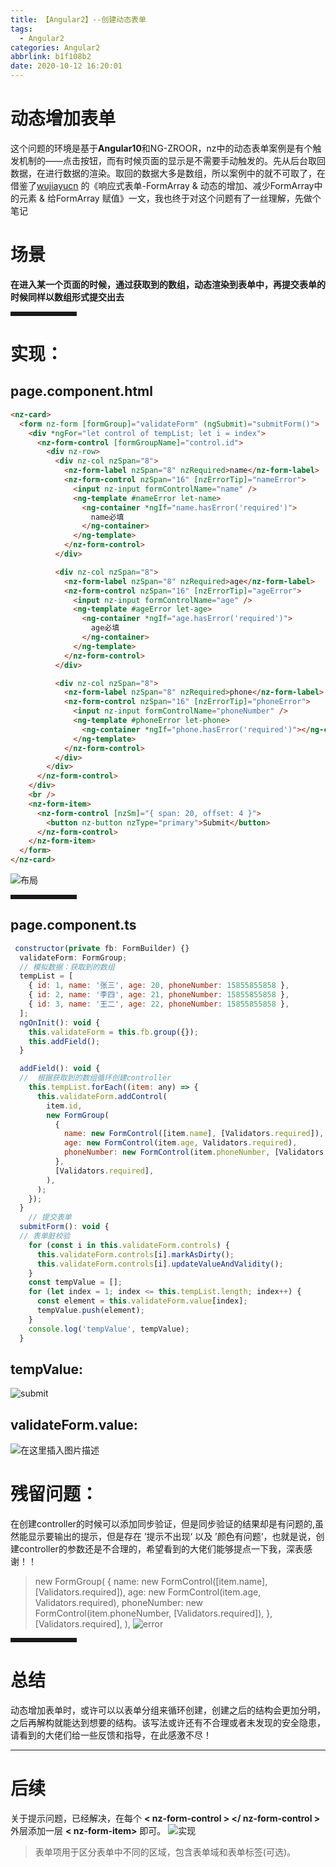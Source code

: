 ```yaml
---
title: 【Angular2】--创建动态表单
tags:
  - Angular2
categories: Angular2
abbrlink: b1f108b2
date: 2020-10-12 16:20:01
---
```




# 动态增加表单
这个问题的环境是基于**Angular10**和NG-ZROOR，nz中的动态表单案例是有个触发机制的——点击按钮，而有时候页面的显示是不需要手动触发的。先从后台取回数据，在进行数据的渲染。取回的数据大多是数组，所以案例中的就不可取了，在借鉴了[wujiayucn](https://blog.csdn.net/wjyyhhxit/article/details/91973582) 的《响应式表单-FormArray & 动态的增加、减少FormArray中的元素 & 给FormArray 赋值》一文，我也终于对这个问题有了一丝理解，先做个笔记

<!--more-->
# 场景
**在进入某一个页面的时候，通过获取到的数组，动态渲染到表单中，再提交表单的时候同样以数组形式提交出去**

<hr style=" border:solid; width:100px; height:1px;" color=#000000 size=1">

# 实现：
## page.component.html
```html
<nz-card>
  <form nz-form [formGroup]="validateForm" (ngSubmit)="submitForm()">
    <div *ngFor="let control of tempList; let i = index">
      <nz-form-control [formGroupName]="control.id">
        <div nz-row>
          <div nz-col nzSpan="8">
            <nz-form-label nzSpan="8" nzRequired>name</nz-form-label>
            <nz-form-control nzSpan="16" [nzErrorTip]="nameError">
              <input nz-input formControlName="name" />
              <ng-template #nameError let-name>
                <ng-container *ngIf="name.hasError('required')">
                  name必填
                </ng-container>
              </ng-template>
            </nz-form-control>
          </div>

          <div nz-col nzSpan="8">
            <nz-form-label nzSpan="8" nzRequired>age</nz-form-label>
            <nz-form-control nzSpan="16" [nzErrorTip]="ageError">
              <input nz-input formControlName="age" />
              <ng-template #ageError let-age>
                <ng-container *ngIf="age.hasError('required')">
                  age必填
                </ng-container>
              </ng-template>
            </nz-form-control>
          </div>

          <div nz-col nzSpan="8">
            <nz-form-label nzSpan="8" nzRequired>phone</nz-form-label>
            <nz-form-control nzSpan="16" [nzErrorTip]="phoneError">
              <input nz-input formControlName="phoneNumber" />
              <ng-template #phoneError let-phone>
                <ng-container *ngIf="phone.hasError('required')"></ng-container>
              </ng-template>
            </nz-form-control>
          </div>
        </div>
      </nz-form-control>
    </div>
    <br />
    <nz-form-item>
      <nz-form-control [nzSm]="{ span: 20, offset: 4 }">
        <button nz-button nzType="primary">Submit</button>
      </nz-form-control>
    </nz-form-item>
  </form>
</nz-card>
```
![布局](https://img-blog.csdnimg.cn/20200921132039535.png?x-oss-process=image/watermark,type_ZmFuZ3poZW5naGVpdGk,shadow_10,text_aHR0cHM6Ly9ibG9nLmNzZG4ubmV0L3N1bmdvb2RsdWNrNjY2,size_16,color_FFFFFF,t_70#pic_center)


<hr style=" border:solid; width:100px; height:1px;" color=#000000 size=1">

## page.component.ts
```javascript
 constructor(private fb: FormBuilder) {} 
  validateForm: FormGroup;
  // 模拟数据：获取到的数组
  tempList = [
    { id: 1, name: '张三', age: 20, phoneNumber: 15855855858 },
    { id: 2, name: '李四', age: 21, phoneNumber: 15855855858 },
    { id: 3, name: '王二', age: 22, phoneNumber: 15855855858 },
  ];
  ngOnInit(): void {
    this.validateForm = this.fb.group({});
    this.addField();
  }

  addField(): void {
  //  根据获取到的数组循环创建controller
    this.tempList.forEach((item: any) => {
      this.validateForm.addControl(
        item.id,
        new FormGroup(
          {
            name: new FormControl([item.name], [Validators.required]),
            age: new FormControl(item.age, Validators.required),
            phoneNumber: new FormControl(item.phoneNumber, [Validators.required]),
          },
          [Validators.required],
        ),
      );
    });
  }
	// 提交表单
  submitForm(): void {
  // 表单脏校验
    for (const i in this.validateForm.controls) {
      this.validateForm.controls[i].markAsDirty();
      this.validateForm.controls[i].updateValueAndValidity();
    }
    const tempValue = []; 
    for (let index = 1; index <= this.tempList.length; index++) {
      const element = this.validateForm.value[index];
      tempValue.push(element);
    }
    console.log('tempValue', tempValue);
  }
```
## tempValue:
![submit](https://img-blog.csdnimg.cn/20200921132757308.png#pic_center)
## validateForm.value:
![在这里插入图片描述](https://img-blog.csdnimg.cn/20200921133540611.png?x-oss-process=image/watermark,type_ZmFuZ3poZW5naGVpdGk,shadow_10,text_aHR0cHM6Ly9ibG9nLmNzZG4ubmV0L3N1bmdvb2RsdWNrNjY2,size_16,color_FFFFFF,t_70#pic_center)


# 残留问题：
在创建controller的时候可以添加同步验证，但是同步验证的结果却是有问题的,虽然能显示要输出的提示，但是存在 ’提示不出现‘ 以及 ’颜色有问题‘，也就是说，创建controller的参数还是不合理的，希望看到的大佬们能够提点一下我，深表感谢！！
>new FormGroup(
          {
            name: new FormControl([item.name], [Validators.required]),
            age: new FormControl(item.age, Validators.required),
            phoneNumber: new FormControl(item.phoneNumber, [Validators.required]),
          },
          [Validators.required],
        ),
![error](https://img-blog.csdnimg.cn/2020092113295940.png#pic_center)

<hr style=" border:solid; width:100px; height:1px;" color=#000000 size=1">

# 总结
动态增加表单时，或许可以以表单分组来循环创建，创建之后的结构会更加分明，之后再解构就能达到想要的结构。该写法或许还有不合理或者未发现的安全隐患，请看到的大佬们给一些反馈和指导，在此感激不尽！
****
# 后续
关于提示问题，已经解决，在每个 **< nz-form-control > </ nz-form-control >** 外层添加一层 **< nz-form-item>** 即可。
![实现](https://img-blog.csdnimg.cn/20200921173132159.png#pic_center)

>表单项用于区分表单中不同的区域，包含表单域和表单标签(可选)。
